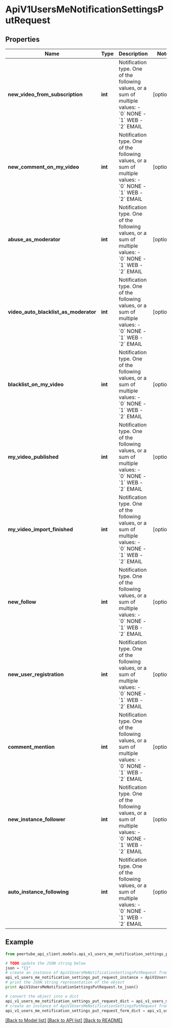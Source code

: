 # ApiV1UsersMeNotificationSettingsPutRequest


## Properties
Name | Type | Description | Notes
------------ | ------------- | ------------- | -------------
**new_video_from_subscription** | **int** | Notification type. One of the following values, or a sum of multiple values: - &#x60;0&#x60; NONE - &#x60;1&#x60; WEB - &#x60;2&#x60; EMAIL  | [optional] 
**new_comment_on_my_video** | **int** | Notification type. One of the following values, or a sum of multiple values: - &#x60;0&#x60; NONE - &#x60;1&#x60; WEB - &#x60;2&#x60; EMAIL  | [optional] 
**abuse_as_moderator** | **int** | Notification type. One of the following values, or a sum of multiple values: - &#x60;0&#x60; NONE - &#x60;1&#x60; WEB - &#x60;2&#x60; EMAIL  | [optional] 
**video_auto_blacklist_as_moderator** | **int** | Notification type. One of the following values, or a sum of multiple values: - &#x60;0&#x60; NONE - &#x60;1&#x60; WEB - &#x60;2&#x60; EMAIL  | [optional] 
**blacklist_on_my_video** | **int** | Notification type. One of the following values, or a sum of multiple values: - &#x60;0&#x60; NONE - &#x60;1&#x60; WEB - &#x60;2&#x60; EMAIL  | [optional] 
**my_video_published** | **int** | Notification type. One of the following values, or a sum of multiple values: - &#x60;0&#x60; NONE - &#x60;1&#x60; WEB - &#x60;2&#x60; EMAIL  | [optional] 
**my_video_import_finished** | **int** | Notification type. One of the following values, or a sum of multiple values: - &#x60;0&#x60; NONE - &#x60;1&#x60; WEB - &#x60;2&#x60; EMAIL  | [optional] 
**new_follow** | **int** | Notification type. One of the following values, or a sum of multiple values: - &#x60;0&#x60; NONE - &#x60;1&#x60; WEB - &#x60;2&#x60; EMAIL  | [optional] 
**new_user_registration** | **int** | Notification type. One of the following values, or a sum of multiple values: - &#x60;0&#x60; NONE - &#x60;1&#x60; WEB - &#x60;2&#x60; EMAIL  | [optional] 
**comment_mention** | **int** | Notification type. One of the following values, or a sum of multiple values: - &#x60;0&#x60; NONE - &#x60;1&#x60; WEB - &#x60;2&#x60; EMAIL  | [optional] 
**new_instance_follower** | **int** | Notification type. One of the following values, or a sum of multiple values: - &#x60;0&#x60; NONE - &#x60;1&#x60; WEB - &#x60;2&#x60; EMAIL  | [optional] 
**auto_instance_following** | **int** | Notification type. One of the following values, or a sum of multiple values: - &#x60;0&#x60; NONE - &#x60;1&#x60; WEB - &#x60;2&#x60; EMAIL  | [optional] 

## Example

```python
from peertube_api_client.models.api_v1_users_me_notification_settings_put_request import ApiV1UsersMeNotificationSettingsPutRequest

# TODO update the JSON string below
json = "{}"
# create an instance of ApiV1UsersMeNotificationSettingsPutRequest from a JSON string
api_v1_users_me_notification_settings_put_request_instance = ApiV1UsersMeNotificationSettingsPutRequest.from_json(json)
# print the JSON string representation of the object
print ApiV1UsersMeNotificationSettingsPutRequest.to_json()

# convert the object into a dict
api_v1_users_me_notification_settings_put_request_dict = api_v1_users_me_notification_settings_put_request_instance.to_dict()
# create an instance of ApiV1UsersMeNotificationSettingsPutRequest from a dict
api_v1_users_me_notification_settings_put_request_form_dict = api_v1_users_me_notification_settings_put_request.from_dict(api_v1_users_me_notification_settings_put_request_dict)
```
[[Back to Model list]](../README.md#documentation-for-models) [[Back to API list]](../README.md#documentation-for-api-endpoints) [[Back to README]](../README.md)


